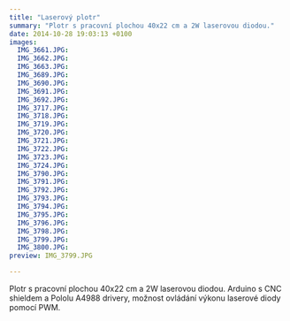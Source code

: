 ```yaml
---
title: "Laserový plotr"
summary: "Plotr s pracovní plochou 40x22 cm a 2W laserovou diodou."
date: 2014-10-28 19:03:13 +0100
images:
  IMG_3661.JPG:
  IMG_3662.JPG:
  IMG_3663.JPG:
  IMG_3689.JPG:
  IMG_3690.JPG:
  IMG_3691.JPG:
  IMG_3692.JPG:
  IMG_3717.JPG:
  IMG_3718.JPG:
  IMG_3719.JPG:
  IMG_3720.JPG:
  IMG_3721.JPG:
  IMG_3722.JPG:
  IMG_3723.JPG:
  IMG_3724.JPG:
  IMG_3790.JPG:
  IMG_3791.JPG:
  IMG_3792.JPG:
  IMG_3793.JPG:
  IMG_3794.JPG:
  IMG_3795.JPG:
  IMG_3796.JPG:
  IMG_3798.JPG:
  IMG_3799.JPG:
  IMG_3800.JPG:
preview: IMG_3799.JPG

---
```


Plotr s pracovní plochou 40x22&nbsp;cm a 2W laserovou diodou. Arduino s CNC shieldem a Pololu A4988 drivery, možnost ovládání
výkonu laserové diody pomocí PWM.
